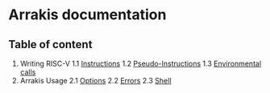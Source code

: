 # Arrakis documentation

## Table of content

1. Writing RISC-V
    1.1 [Instructions](./instr.md)
    1.2 [Pseudo-Instructions](./instr.md)
    1.3 [Environmental calls](./ecall.md)
2. Arrakis Usage
    2.1 [Options](./options.md)
    2.2 [Errors](./errors.md)
    2.3 [Shell](./shell.md)
